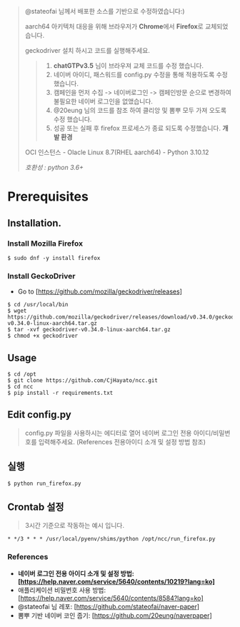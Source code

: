 > @stateofai 님께서 배포한 소스를 기반으로 수정하였습니다:)
> 
> aarch64 아키텍처 대응을 위해 브라우저가 **Chrome**에서 **Firefox**로 교체되었습니다.
> 
> geckodriver 설치 하시고 코드를 실행해주세요.
>
>> 1. **chatGTPv3.5** 님이 브라우져 교체 코드를 수정 했습니다.
>> 2. 네이버 아이디, 패스워드를 config.py 수정을 통해 적용하도록 수정했습니다.
>> 3. 캠페인을 먼저 수집 -> 네이버로그인 -> 캠페인방문 순으로 변경하여 불필요한 네이버 로그인을 없앴습니다.
>> 4. @20eung 님의 코드를 참조 하여 클리앙 및 뽐뿌 모두 가져 오도록 수정 했습니다.
>> 5. 성공 또는 실패 후 firefox 프로세스가 종료 되도록 수정했습니다.
> **개발 환경**
> 
> OCI 인스턴스 - Olacle Linux 8.7(RHEL aarch64) - Python 3.10.12
>
> *호환성 : python 3.6+*

# Prerequisites
## Installation.
### Install Mozilla Firefox
```
$ sudo dnf -y install firefox
```
### Install GeckoDriver
- Go to [https://github.com/mozilla/geckodriver/releases]

```
$ cd /usr/local/bin
$ wget https://github.com/mozilla/geckodriver/releases/download/v0.34.0/geckodriver-v0.34.0-linux-aarch64.tar.gz
$ tar -xvf geckodriver-v0.34.0-linux-aarch64.tar.gz
$ chmod +x geckodriver
```

## Usage
```
$ cd /opt
$ git clone https://github.com/CjHayato/ncc.git
$ cd ncc
$ pip install -r requirements.txt
```

## Edit config.py
> config.py 파일을 사용하시는 에디터로 열어 네이버 로그인 전용 아이디/비밀번호를 입력해주세요. (References 전용아이디 소개 및 설정 방법 참조)

## 실행
```
$ python run_firefox.py
```

## Crontab 설정
> 3시간 기준으로 작동하는 예시 입니다.
```
* */3 * * * /usr/local/pyenv/shims/python /opt/ncc/run_firefox.py
```

### References
* **네이버 로그인 전용 아이디 소개 및 설정 방법: [https://help.naver.com/service/5640/contents/10219?lang=ko]**
* 애플리케이션 비밀번호 사용 방법: [https://help.naver.com/service/5640/contents/8584?lang=ko]
* @stateofai 님 레포: [https://github.com/stateofai/naver-paper]
* 뽐뿌 기반 네이버 코인 줍기: [https://github.com/20eung/naverpaper]
